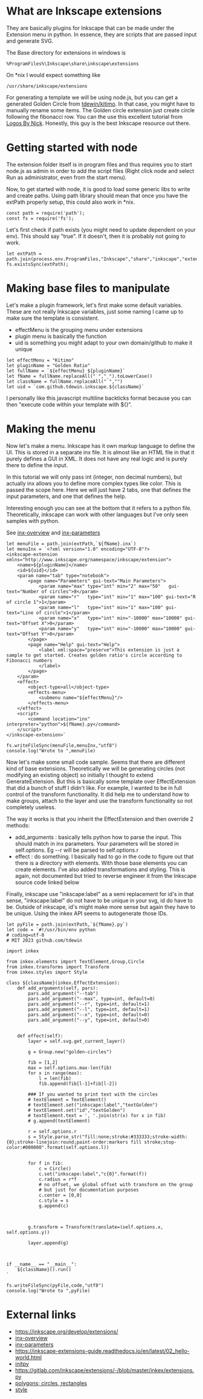 # What are Inkscape extensions
They are basically plugins for Inkscape that can be made under the Extension menu in python. In essence, they are scripts that are passed input and generate SVG.

The Base directory for extensions in windows is 
```
%ProgramFiles%\Inkscape\share\inkscape\extensions
```

On *nix I would expect something like 
```
/usr/share/inkscape/extensions
```

For generating a template we will be using node.js, but you can get a generated Golden Circle from [tdewin/kitimo](https://github.com/tdewin/kitimo). In that case, you might have to manually rename some items. The Golden circle extension just create circle following the fibonacci row. You can the use this excellent tutorial from [Logos By Nick](https://www.youtube.com/watch?v=1hhAXrxVMeU). Honestly, this guy is the best Inkscape resource out there.

# Getting started with node
The extension folder itself is in program files and thus requires you to start node.js as admin in order to add the script files (Right click node and select Run as administrator, even from the start menu).

Now, to get started with node, it is good to load some generic libs to write and create paths. Using path library should mean that once you have the extPath properly setup, this could also work in *nix.

```node
const path = require('path');
const fs = require('fs');
```

Let's first check if path exists (you might need to update dependent on your env). This should say "true". If it doesn't, then it is probably not going to work.
```node
let extPath = path.join(process.env.ProgramFiles,"Inkscape","share","inkscape","extensions");
fs.existsSync(extPath);
```

# Making base files to manipulate
Let's make a plugin framework, let's first make some default variables. These are not really Inkscape variables, just some naming I came up to make sure the template is consistent.

* effectMenu is the grouping menu under extensions
* plugin menu is basically the function
* uid is something you might adapt to your own domain/github to make it unique

```node
let effectMenu = "Kitimo"
let pluginName = "Golden Ratio"
let fullName = `${effectMenu} ${pluginName}`
let fName = fullName.replaceAll(" ","_").toLowerCase()
let className = fullName.replaceAll(" ","")
let uid = `com.github.tdewin.inkscape.${className}`
```

I personally like this javascript multiline backticks format because you can then "execute code within your template with ${}". 

# Making the menu
Now let's make a menu. Inkscape has it own markup language to define the UI. This is stored in a separate inx file. It is almost like an HTML file in that it purely defines a GUI in XML. It does not have any real logic and is purely there to define the input.

In this tutorial we will only pass int (integer, non decimal numbers), but actually inx allows you to define more complex types like color. This is passed the scope here. Here we will just have 2 tabs, one that defines the input parameters, and one that defines the help.

Interesting enough you can see at the bottom that it refers to a python file. Theoretically, inkscape can work with other languages but I've only seen samples with python.

See [inx-overview](https://inkscape.gitlab.io/extensions/documentation/authors/inx-overview.html) and [inx-parameters](https://inkscape.gitlab.io/extensions/documentation/authors/inx-widgets.html#parameters)
```node
let menuFile = path.join(extPath,`${fName}.inx`)
let menuInx = `<?xml version="1.0" encoding="UTF-8"?>
<inkscape-extension xmlns="http://www.inkscape.org/namespace/inkscape/extension">
    <name>${pluginName}</name>
    <id>${uid}</id>
    <param name="tab" type="notebook">
        <page name="Parameters" gui-text="Main Parameters">
            <param name="max" type="int" min="2" max="50"   gui-text="Number of circles">8</param>
            <param name="r"   type="int" min="1" max="100" gui-text="R of circle 1">1</param>
            <param name="l"   type="int" min="1" max="100" gui-text="Line of circle">1</param>
            <param name="x"   type="int" min="-10000" max="10000" gui-text="Offset X">0</param>
            <param name="y"   type="int" min="-10000" max="10000" gui-text="Offset Y">0</param>
        </page>
        <page name="Help" gui-text="Help">
            <label xml:space="preserve">This extension is just a sample to get started. Creates golden ratio's circle according to Fibonacci numbers
            </label>
        </page>
    </param>
    <effect>
        <object-type>all</object-type>
        <effects-menu>
            <submenu name="${effectMenu}"/>
        </effects-menu>
    </effect>
    <script>
        <command location="inx" interpreter="python">${fName}.py</command>
    </script>
</inkscape-extension>`

fs.writeFileSync(menuFile,menuInx,"utf8")
console.log("Wrote to ",menuFile)
```

Now let's make some small code sample. Seems that there are different kind of base extensions. Theoretically we will be generating circles (not modifying an existing object) so initially I thought to extend GenerateExtension. But this is basically some template over EffectExtension that did a bunch of stuff I didn't like. For example, I wanted to be in full control of the transform functionality. It did help me to understand how to make groups, attach to the layer and use the transform functionality so not completely useless.

The way it works is that you inherit the EffectExtension and then override 2 methods:
* add_arguments : basically tells python how to parse the input. This should match in inx parameters. Your parameters will be stored in self.options. Eg --r will be parsed to self.options.r
* effect : do something. I basically had to go in the code to figure out that there is a directory with elements. With those base elements you can create elements. I've also added transformations and styling. This is again, not documented but tried to reverse engineer it from the Inkscape source code linked below

Finally, inkscape use "inkscape:label" as a semi replacement for id's in that sense, "inkscape:label" do not have to be unique in your svg, id do have to be. Outside of inkscape, id's might make more sense but again they have to be unique. Using the inkex API seems to autogenerate those IDs.

```node
let pyFile = path.join(extPath,`${fName}.py`)
let code = `#!/usr/bin/env python
# coding=utf-8
# MIT 2023 github.com/tdewin

import inkex

from inkex.elements import TextElement,Group,Circle
from inkex.transforms import Transform
from inkex.styles import Style

class ${className}(inkex.EffectExtension):
    def add_arguments(self, pars):
        pars.add_argument("--tab")
        pars.add_argument("--max", type=int, default=8)
        pars.add_argument("--r", type=int, default=1)
        pars.add_argument("--l", type=int, default=1)
        pars.add_argument("--x", type=int, default=0)
        pars.add_argument("--y", type=int, default=0)


    def effect(self):
        layer = self.svg.get_current_layer()
        
        g = Group.new("golden-circles")

        fib = [1,2]
        max = self.options.max-len(fib)
        for x in range(max):
            l = len(fib)
            fib.append(fib[l-1]+fib[l-2])

        ### If you wanted to print text with the circles
        # textElement = TextElement()
        # textElement.set("inkscape:label","textGolden")
        # textElement.set("id","textGolden")
        # textElement.text = ', '.join(str(x) for x in fib)
        # g.append(textElement)

        r = self.options.r
        s = Style.parse_str("fill:none;stroke:#333333;stroke-width:{0};stroke-linejoin:round;paint-order:markers fill stroke;stop-color:#000000".format(self.options.l))

        
        for f in fib:
            c = Circle()
            c.set("inkscape:label","c{0}".format(f))
            c.radius = r*f
            # no offset, we global offset with transform on the group
            # but just for documentation purposes
            c.center = [0,0]
            c.style = s
            g.append(c)

        
        
        g.transform = Transform(translate=(self.options.x, self.options.y))

        layer.append(g)

      

if __name__ == "__main__":
    ${className}().run()
`

fs.writeFileSync(pyFile,code,"utf8")
console.log("Wrote to ",pyFile)
```


# External links
* https://inkscape.org/develop/extensions/
* [inx-overview](https://inkscape.gitlab.io/extensions/documentation/authors/inx-overview.html)
* [inx-parameters](https://inkscape.gitlab.io/extensions/documentation/authors/inx-widgets.html#parameters)
* https://inkscape-extensions-guide.readthedocs.io/en/latest/02_hello-world.html
* [initpy](https://gitlab.com/inkscape/extensions/-/blob/master/inkex/elements/__init__.py)
* https://gitlab.com/inkscape/extensions/-/blob/master/inkex/extensions.py
* [polygons; circles, rectangles](https://gitlab.com/inkscape/extensions/-/blob/master/inkex/elements/_polygons.py)
* [style](https://gitlab.com/inkscape/extensions/-/blob/master/inkex/styles.py)
